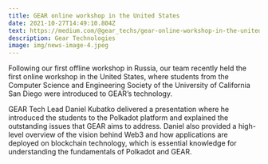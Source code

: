 ```yaml
---
title: GEAR online workshop in the United States
date: 2021-10-27T14:49:10.804Z
text: https://medium.com/@gear_techs/gear-online-workshop-in-the-united-states-6b3c17eb8cec
description: Gear Technologies
image: img/news-image-4.jpeg
---
```

Following our first offline workshop in Russia, our team recently held the first online workshop in the United States, where students from the Computer Science and Engineering Society of the University of California San Diego were introduced to GEAR’s technology.

GEAR Tech Lead Daniel Kubatko delivered a presentation where he introduced the students to the Polkadot platform and explained the outstanding issues that GEAR aims to address. Daniel also provided a high-level overview of the vision behind Web3 and how applications are deployed on blockchain technology, which is essential knowledge for understanding the fundamentals of Polkadot and GEAR.